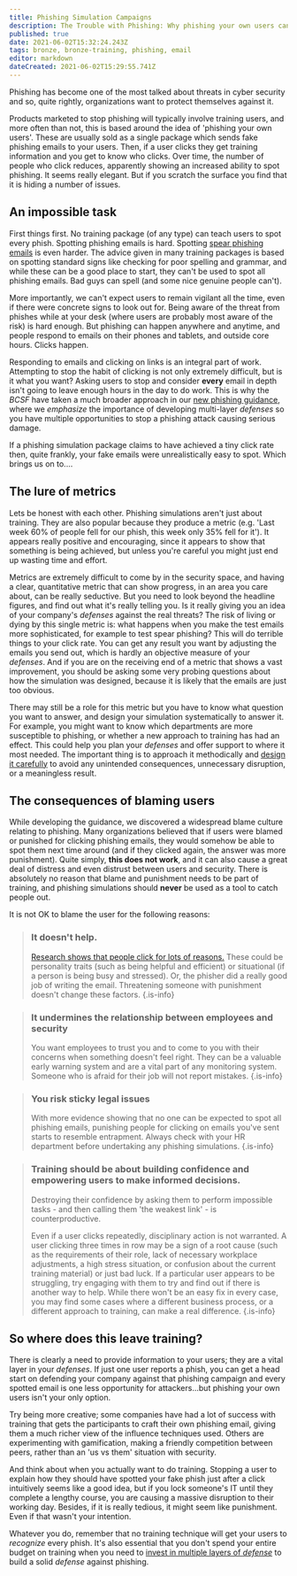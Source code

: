 ```yaml
---
title: Phishing Simulation Campaigns
description: The Trouble with Phishing: Why phishing your own users cannot solve all your problems....and may cause a few more
published: true
date: 2021-06-02T15:32:24.243Z
tags: bronze, bronze-training, phishing, email
editor: markdown
dateCreated: 2021-06-02T15:29:55.741Z
---
```


Phishing has become one of the most talked about threats in cyber security and so, quite rightly, organizations want to protect themselves against it.

Products marketed to stop phishing will typically involve training users, and more often than not, this is based around the idea of 'phishing your own users'. These are usually sold as a single package which sends fake phishing emails to your users. Then, if a user clicks they get training information and you get to know who clicks. Over time, the number of people who click reduces, apparently showing an increased ability to spot phishing. It seems really elegant. But if you scratch the surface you find that it is hiding a number of issues.

## An impossible task

First things first. No training package (of any type) can teach users to spot every phish. Spotting phishing emails is hard. Spotting [spear phishing emails](https://en.wikipedia.org/wiki/Phishing#Spear_phishing) is even harder. The advice given in many training packages is based on spotting standard signs like checking for poor spelling and grammar, and while these can be a good place to start, they can't be used to spot all phishing emails. Bad guys can spell (and some nice genuine people can't).

More importantly, we can't expect users to remain vigilant all the time, even if there were concrete signs to look out for. Being aware of the threat from phishes while at your desk (where users are probably most aware of the risk) is hard enough. But phishing can happen anywhere and anytime, and people respond to emails on their phones and tablets, and outside core hours. Clicks happen.

Responding to emails and clicking on links is an integral part of work. Attempting to stop the habit of clicking is not only extremely difficult, but is it what you want? Asking users to stop and consider **every** email in depth isn't going to leave enough hours in the day to do work. This is why the *BCSF* have taken a much broader approach in our [new phishing guidance](/bronze-controls/phishing), where we *emphasize* the importance of developing multi-layer *defenses* so you have multiple opportunities to stop a phishing attack causing serious damage.

If a phishing simulation package claims to have achieved a tiny click rate then, quite frankly, your fake emails were unrealistically easy to spot. Which brings us on to....

## The lure of metrics

Lets be honest with each other. Phishing simulations aren't just about training. They are also popular because they produce a metric (e.g. 'Last week 60% of people fell for our phish, this week only 35% fell for it'). It appears really positive and encouraging, since it appears to show that something is being achieved, but unless you're careful you might just end up wasting time and effort.

Metrics are extremely difficult to come by in the security space, and having a clear, quantitative metric that can show progress, in an area you care about, can be really seductive. But you need to look beyond the headline figures, and find out what it's really telling you. Is it really giving you an idea of your company's *defenses* against the real threats? The risk of living or dying by this single metric is: what happens when you make the test emails more sophisticated, for example to test spear phishing? This will do terrible things to your click rate. You can get any result you want by adjusting the emails you send out, which is hardly an objective measure of your *defenses*. And if you are on the receiving end of a metric that shows a vast improvement, you should be asking some very probing questions about how the simulation was designed, because it is likely that the emails are just too obvious.

There may still be a role for this metric but you have to know what question you want to answer, and design your simulation systematically to answer it. For example, you might want to know which departments are more susceptible to phishing, or whether a new approach to training has had an effect. This could help you plan your *defenses* and offer support to where it most needed. The important thing is to approach it methodically and [design it carefully](https://www.cpni.gov.uk/system/files/documents/51/d7/phishing_simulations_guide.pdf) to avoid any unintended consequences, unnecessary disruption, or a meaningless result.

## The consequences of blaming users

While developing the guidance, we discovered a widespread blame culture relating to phishing. Many organizations believed that if users were blamed or punished for clicking phishing emails, they would somehow be able to spot them next time around (and if they clicked again, the answer was more punishment). Quite simply, **this does not work**, and it can also cause a great deal of distress and even distrust between users and security. There is absolutely no reason that blame and punishment needs to be part of training, and phishing simulations should **never** be used as a tool to catch people out.

It is not OK to blame the user for the following reasons:

> ### **It doesn't help.**
> [Research shows that people click for lots of reasons.](https://www.sciencedirect.com/science/article/pii/S0747563217301504) These could be personality traits (such as being helpful and efficient) or situational (if a person is being busy and stressed). Or, the phisher did a really good job of writing the email. Threatening someone with punishment doesn't change these factors.
{.is-info}

> ### **It undermines the relationship between employees and security**
> You want employees to trust you and to come to you with their concerns when something doesn't feel right. They can be a valuable early warning system and are a vital part of any monitoring system. Someone who is afraid for their job will not report mistakes.
{.is-info}

> ### **You risk sticky legal issues**
> With more evidence showing that no one can be expected to spot all phishing emails, punishing people for clicking on emails you've sent starts to resemble entrapment. Always check with your HR department before undertaking any phishing simulations.
{.is-info}

> ### **Training should be about building confidence and empowering users to make informed decisions.**
> 
> Destroying their confidence by asking them to perform impossible tasks - and then calling them 'the weakest link' - is counterproductive.
> 
> Even if a user clicks repeatedly, disciplinary action is not warranted. A user clicking three times in row may be a sign of a root cause (such as the requirements of their role, lack of necessary workplace adjustments, a high stress situation, or confusion about the current training material) or just bad luck. If a particular user appears to be struggling, try engaging with them to try and find out if there is another way to help. While there won't be an easy fix in every case, you may find some cases where a different business process, or a different approach to training, can make a real difference.
{.is-info}


## So where does this leave training?

There is clearly a need to provide information to your users; they are a vital layer in your *defenses*. If just one user reports a phish, you can get a head start on defending your company against that phishing campaign and every spotted email is one less opportunity for attackers...but phishing your own users isn't your only option.

Try being more creative; some companies have had a lot of success with training that gets the participants to craft their own phishing email, giving them a much richer view of the influence techniques used. Others are experimenting with gamification, making a friendly competition between peers, rather than an 'us vs them' situation with security. 

And think about when you actually want to do training. Stopping a user to explain how they should have spotted your fake phish just after a click intuitively seems like a good idea, but if you lock someone's IT until they complete a lengthy course, you are causing a massive disruption to their working day. Besides, if it is really tedious, it might seem like punishment. Even if that wasn't your intention.

Whatever you do, remember that no training technique will get your users to *recognize* every phish. It's also essential that you don't spend your entire budget on training when you need to [invest in multiple layers of *defense*](/bronze-controls/phishing) to build a solid *defense* against phishing.